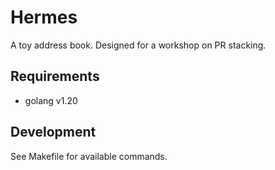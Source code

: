 # Hermes

A toy address book.
Designed for a workshop on PR stacking.

## Requirements

- golang v1.20

## Development

See Makefile for available commands.